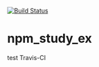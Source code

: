 [![Build Status](https://travis-ci.com/bigbol/npm_study_ex.svg?branch=master)](https://travis-ci.com/bigbol/npm_study_ex.svg?branch=master)
# npm_study_ex
test Travis-CI

